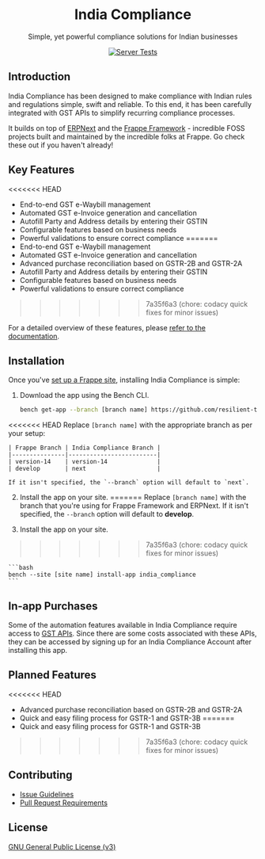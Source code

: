 <div align="center">

<!-- TODO: add link to website once it is ready -->
<h1>India Compliance</h1>

Simple, yet powerful compliance solutions for Indian businesses

[![Server Tests](https://github.com/resilient-tech/india-compliance/actions/workflows/server-tests.yml/badge.svg)](https://github.com/resilient-tech/india-compliance/actions/workflows/server-tests.yml)

</div>

## Introduction

India Compliance has been designed to make compliance with Indian rules and regulations simple, swift and reliable. To this end, it has been carefully integrated with GST APIs to simplify recurring compliance processes.

It builds on top of [ERPNext](https://github.com/frappe/erpnext) and the [Frappe Framework](https://github.com/frappe/frappe) - incredible FOSS projects built and maintained by the incredible folks at Frappe. Go check these out if you haven't already!

## Key Features

<<<<<<< HEAD
- End-to-end GST e-Waybill management
- Automated GST e-Invoice generation and cancellation
- Autofill Party and Address details by entering their GSTIN
- Configurable features based on business needs
- Powerful validations to ensure correct compliance
=======
-   End-to-end GST e-Waybill management
-   Automated GST e-Invoice generation and cancellation
-   Advanced purchase reconciliation based on GSTR-2B and GSTR-2A
-   Autofill Party and Address details by entering their GSTIN
-   Configurable features based on business needs
-   Powerful validations to ensure correct compliance
>>>>>>> 7a35f6a3 (chore: codacy quick fixes for minor issues)

For a detailed overview of these features, please [refer to the documentation](https://docs.erpnext.com/docs/v14/user/manual/en/regional/india).

## Installation

Once you've [set up a Frappe site](https://frappeframework.com/docs/v14/user/en/installation/), installing India Compliance is simple:

1.  Download the app using the Bench CLI.

    ```bash
    bench get-app --branch [branch name] https://github.com/resilient-tech/india-compliance.git
    ```

<<<<<<< HEAD
    Replace `[branch name]` with the appropriate branch as per your setup:

    | Frappe Branch | India Compliance Branch |
    |---------------|-------------------------|
    | version-14    | version-14              |
    | develop       | next                    |

    If it isn't specified, the `--branch` option will default to `next`.

2. Install the app on your site.
=======
Replace `[branch name]` with the branch that you're using for Frappe Framework and ERPNext.
If it isn't specified, the `--branch` option will default to **develop**.

2.  Install the app on your site.
>>>>>>> 7a35f6a3 (chore: codacy quick fixes for minor issues)

    ```bash
    bench --site [site name] install-app india_compliance
    ```

## In-app Purchases

Some of the automation features available in India Compliance require access to [GST APIs](https://discuss.erpnext.com/t/introducing-india-compliance/86335#a-note-on-gst-apis-3). Since there are some costs associated with these APIs, they can be accessed by signing up for an India Compliance Account after installing this app.

## Planned Features

<<<<<<< HEAD
- Advanced purchase reconciliation based on GSTR-2B and GSTR-2A
- Quick and easy filing process for GSTR-1 and GSTR-3B
=======
-   Quick and easy filing process for GSTR-1 and GSTR-3B
>>>>>>> 7a35f6a3 (chore: codacy quick fixes for minor issues)

## Contributing

-   [Issue Guidelines](https://github.com/frappe/erpnext/wiki/Issue-Guidelines)
-   [Pull Request Requirements](https://github.com/frappe/erpnext/wiki/Contribution-Guidelines)

## License

[GNU General Public License (v3)](https://github.com/resilient-tech/india-compliance/blob/develop/license.txt)
